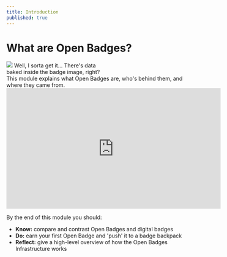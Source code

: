 ```yaml
---
title: Introduction
published: true
---
```


# What are Open Badges?
<div class="bubble" style="text-align:left;">
	<img class="person" src="{{ site.baseurl }}/img/edu-person.png">
	Well, I sorta get it... There's data<br>baked inside the badge image, right?
</div>
This module explains what Open Badges are, who's behind them, and where they came from. 

<iframe width="560" height="315" src="https://www.youtube-nocookie.com/embed/AkSvzkGX0w8?rel=0&amp;showinfo=0" frameborder="0" allowfullscreen></iframe>

<!-- <img src="{{ site.baseurl }}/img/visual-thinkery/bluffers-guide.png" alt="A Bluffer's Guide to Open Badges"> -->

By the end of this module you should:

* **Know:** compare and contrast Open Badges and digital badges
* **Do:** earn your first Open Badge and 'push' it to a badge backpack
* **Reflect:** give a high-level overview of how the Open Badges Infrastructure works


